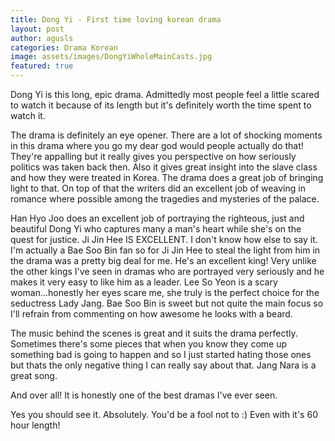 ```yaml
---
title: Dong Yi - First time loving korean drama
layout: post
author: agusls
categories: Drama Korean
image: assets/images/DongYiWholeMainCasts.jpg
featured: true
---
```


Dong Yi is this long, epic drama. Admittedly most people feel a little scared to watch it because of its length but it's definitely worth the time spent to watch it.

The drama is definitely an eye opener. There are a lot of shocking moments in this drama where you go my dear god would people actually do that! They're appalling but it really gives you perspective on how seriously politics was taken back then. Also it gives great insight into the slave class and how they were treated in Korea. The drama does a great job of bringing light to that. On top of that the writers did an excellent job of weaving in romance where possible among the tragedies and mysteries of the palace.

Han Hyo Joo does an excellent job of portraying the righteous, just and beautiful Dong Yi who captures many a man's heart while she's on the quest for justice. Ji Jin Hee IS EXCELLENT. I don't know how else to say it. I'm actually a Bae Soo Bin fan so for Ji Jin Hee to steal the light from him in the drama was a pretty big deal for me. He's an excellent king! Very unlike the other kings I've seen in dramas who are portrayed very seriously and he makes it very easy to like him as a leader. Lee So Yeon is a scary woman...honestly her eyes scare me, she truly is the perfect choice for the seductress Lady Jang. Bae Soo Bin is sweet but not quite the main focus so I'll refrain from commenting on how awesome he looks with a beard.

The music behind the scenes is great and it suits the drama perfectly. Sometimes there's some pieces that when you know they come up something bad is going to happen and so I just started hating those ones but thats the only negative thing I can really say about that. Jang Nara is a great song.

And over all! It is honestly one of the best dramas I've ever seen.

Yes you should see it. Absolutely. You'd be a fool not to :) Even with it's 60 hour length!